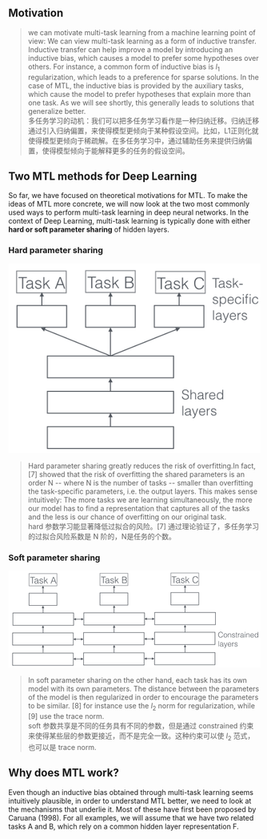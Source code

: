 ## Motivation

> we can motivate multi-task learning from a machine learning point of view: We can view multi-task learning as a form of inductive transfer. Inductive transfer can help improve a model by introducing an inductive bias, which causes a model to prefer some hypotheses over others. For instance, a common form of inductive bias is $l_1$ regularization, which leads to a preference for sparse solutions. In the case of MTL, the inductive bias is provided by the auxiliary tasks, which cause the model to prefer hypotheses that explain more than one task. As we will see shortly, this generally leads to solutions that generalize better.  
多任务学习的动机：我们可以把多任务学习看作是一种归纳迁移。归纳迁移通过引入归纳偏置，来使得模型更倾向于某种假设空间。比如，L1正则化就使得模型更倾向于稀疏解。在多任务学习中，通过辅助任务来提供归纳偏置，使得模型倾向于能解释更多的任务的假设空间。

## Two MTL methods for Deep Learning
So far, we have focused on theoretical motivations for MTL. To make the ideas of MTL more concrete, we will now look at the two most commonly used ways to perform multi-task learning in deep neural networks. In the context of Deep Learning, multi-task learning is typically done with either **hard or soft parameter sharing** of hidden layers.

### Hard parameter sharing
![](Multi-Task-Learning-in-Deep-Neural-Networks/mtl_images-001-2.png)

> Hard parameter sharing greatly reduces the risk of overfitting.In fact, [7] showed that the risk of overfitting the shared parameters is an order N -- where N is the number of tasks -- smaller than overfitting the task-specific parameters, i.e. the output layers. This makes sense intuitively: The more tasks we are learning simultaneously, the more our model has to find a representation that captures all of the tasks and the less is our chance of overfitting on our original task.  
hard 参数学习能显著降低过拟合的风险。[7] 通过理论验证了，多任务学习的过拟合风险系数是 N 阶的，N是任务的个数。

### Soft parameter sharing
![](Multi-Task-Learning-in-Deep-Neural-Networks/mtl_images-002-1.png)

> In soft parameter sharing on the other hand, each task has its own model with its own parameters. The distance between the parameters of the model is then regularized in order to encourage the parameters to be similar. [8] for instance use the $l_2$ norm for regularization, while [9] use the trace norm.  
soft 参数共享是不同的任务具有不同的参数，但是通过 constrained 约束来使得某些层的参数更接近，而不是完全一致。这种约束可以使 $l_2$ 范式，也可以是  trace norm.

## Why does MTL work?
Even though an inductive bias obtained through multi-task learning seems intuitively plausible, in order to understand MTL better, we need to look at the mechanisms that underlie it. Most of these have first been proposed by Caruana (1998). For all examples, we will assume that we have two related tasks A and B, which rely on a common hidden layer representation F.
